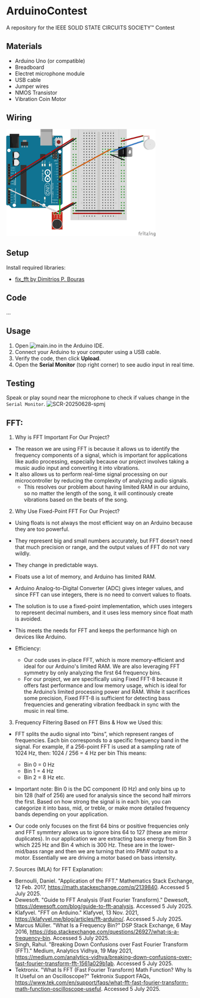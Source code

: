 # ArduinoContest
A repository for the IEEE SOLID STATE CIRCUITS SOCIETY™ Contest

## Materials
- Arduino Uno (or compatible)
- Breadboard
- Electret microphone module
- USB cable
- Jumper wires
- NMOS Transistor
- Vibration Coin Motor

## Wiring
<img src="wiring_diagram.jpg" alt="Wiring Diagram" width="400"/>

## Setup
Install required libraries:
- [fix_fft by Dimitrios P. Bouras](https://docs.arduino.cc/libraries/fix_fft/#Releases)

## Code 
...

## Usage 
1. Open ![main.ino](main.ino) in the Arduino IDE.
2. Connect your Arduino to your computer using a USB cable.
3. Verify the code, then click **Upload**.
4. Open the **Serial Monitor** (top right corner) to see audio input in real time.

## Testing
Speak or play sound near the microphone to check if values change in the `Serial Monitor`.
<img width="400" alt="SCR-20250628-spmj" src="https://github.com/user-attachments/assets/5b9714d4-04e3-480a-a8a4-749c56c4627b" />

## FFT:
1. Why is FFT Important For Our Project?
- The reason we are using FFT is because it allows us to identify the frequency components of a signal, which is important for applications like audio processing, especially because our project involves taking a music audio input and converting it into vibrations.
- It also allows us to perform real-time signal processing on our microcontroller by reducing the complexity of analyzing audio signals.
    - This resolves our problem about having limited RAM in our arduino, so no matter the length of the song, it will continously create vibrations based on the beats of the song.

2. Why Use Fixed-Point FFT For Our Project?
- Using floats is not always the most efficient way on an Arduino because they are too powerful.
- They represent big and small numbers accurately, but FFT doesn’t need that much precision or range, and the output values of FFT do not vary wildly.
- They change in predictable ways.
- Floats use a lot of memory, and Arduino has limited RAM.
- Arduino Analog-to-Digital Converter (ADC) gives integer values, and since FFT can use integers, there is no need to convert values to floats.
- The solution is to use a fixed-point implementation, which uses integers to represent decimal numbers, and it uses less memory since float math is avoided.
- This meets the needs for FFT and keeps the performance high on devices like Arduino.
  
- Efficiency:
    - Our code uses in-place FFT, which is more memory-efficient and ideal for our Arduino's limited RAM. We are also leveraging FFT symmetry by only analyzing the first 64 frequency bins.
    - For our project, we are specifically using Fixed FFT-8 because it offers fast performance and low memory usage, which is ideal for the Arduino’s limited processing power and RAM. While it sacrifices some precision, Fixed FFT-8 is sufficient for detecting bass frequencies and generating vibration feedback in sync with the music in real time.

3. Frequency Filtering Based on FFT Bins & How we Used this: 
- FFT splits the audio signal into “bins”, which represent ranges of frequencies. Each bin corresponds to a specific frequency band in the signal. For example, if a 256-point FFT is used at a sampling rate of 1024 Hz, then: 1024 / 256 = 4 Hz per bin This means:
  - Bin 0 = 0 Hz
  - Bin 1 = 4 Hz
  - Bin 2 = 8 Hz etc.

- Important note: Bin 0 is the DC component (0 Hz) and only bins up to bin 128 (half of 256) are used for analysis since the second half mirrors the first. Based on how strong the signal is in each bin, you can categorize it into bass, mid, or treble, or make more detailed frequency bands depending on your application.

- Our code only focuses on the first 64 bins or positive frequencies only and FFT symmtery allows us to ignore bins 64 to 127 (these are mirror duplicates). In our application we are extracting bass energy from Bin 3 which 225 Hz and Bin 4 which is 300 Hz. These are in the lower-mid/bass range and then we are turning that into PMW output to a motor. Essentially we are driving a motor based on bass intensity. 

7. Sources (MLA) for FFT Explanation:
- Bernoulli, Daniel. "Application of the FFT." Mathematics Stack Exchange, 12 Feb. 2017, https://math.stackexchange.com/q/2139840. Accessed 5 July 2025.
- Dewesoft. "Guide to FFT Analysis (Fast Fourier Transform)." Dewesoft, https://dewesoft.com/blog/guide-to-fft-analysis. Accessed 5 July 2025.
- Klafyvel. "FFT on Arduino." Klafyvel, 13 Nov. 2021, https://klafyvel.me/blog/articles/fft-arduino/. Accessed 5 July 2025.
- Marcus Müller. "What Is a Frequency Bin?" DSP Stack Exchange, 6 May 2016, https://dsp.stackexchange.com/questions/26927/what-is-a-frequency-bin. Accessed 5 July 2025.
- Singh, Rahul. "Breaking Down Confusions over Fast Fourier Transform (FFT)." Medium, Analytics Vidhya, 19 May 2021, https://medium.com/analytics-vidhya/breaking-down-confusions-over-fast-fourier-transform-fft-1561a029b1ab. Accessed 5 July 2025.
- Tektronix. "What Is FFT (Fast Fourier Transform) Math Function? Why Is It Useful on an Oscilloscope?" Tektronix Support FAQs, https://www.tek.com/en/support/faqs/what-fft-fast-fourier-transform-math-function-oscilloscope-useful. Accessed 5 July 2025.
